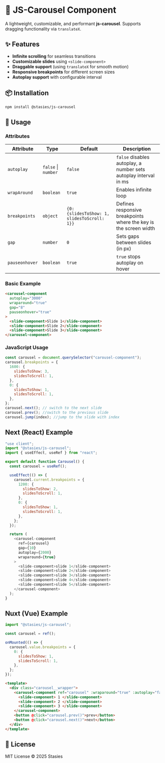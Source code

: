 # 🚀 JS-Carousel Component

A lightweight, customizable, and performant **js-carousel**. Supports dragging functionality via `translateX`.

## ✨ Features

- **Infinite scrolling** for seamless transitions
- **Customizable slides** using `<slide-component>`
- **Draggable support** (using `translateX` for smooth motion)
- **Responsive breakpoints** for different screen sizes
- **Autoplay support** with configurable interval

## 📦 Installation

```sh
npm install @stasies/js-carousel
```

## 🚀 Usage

### Attributes

| Attribute      | Type                | Default                                     | Description                                                      |
| -------------- | ------------------- | ------------------------------------------- | ---------------------------------------------------------------- |
| `autoplay`     | `false` \| `number` | `false`                                     | `false` disables autoplay, a number sets autoplay interval in ms |
| `wrapAround`   | `boolean`           | `true`                                      | Enables infinite loop                                            |
| `breakpoints`  | `object`            | `{0: {slidesToShow: 1, slidesToScroll: 1}}` | Defines responsive breakpoints where the key is the screen width |
| `gap`          | `number`            | `0`                                         | Sets gaps between slides (in px)                                 |
| `pauseonhover` | `boolean`           | `true`                                      | `true` stops autoplay on hover                                   |

### Basic Example

```html
<carousel-component
  autoplay="3000"
  wraparound="true"
  gap="8"
  pauseonhover="true"
>
  <slide-component>Slide 1</slide-component>
  <slide-component>Slide 2</slide-component>
  <slide-component>Slide 3</slide-component>
</carousel-component>
```

### JavaScript Usage

```javascript
const carousel = document.querySelector("carousel-component");
carousel.breakpoints = {
  1600: {
    slidesToShow: 3,
    slidesToScroll: 1,
  },
  0: {
    slidesToShow: 1,
    slidesToScroll: 1,
  },
};
carousel.next(); // switch to the next slide
carousel.prev(); //switch to the previous slide
carousel.jump(index); //jump to the slide with index
```

## Next (React) Example

```javascript
"use client";
import "@stasies/js-carousel";
import { useEffect, useRef } from "react";

export default function Carousel() {
  const carousel = useRef();

  useEffect(() => {
    carousel.current.breakpoints = {
      1200: {
        slidesToShow: 2,
        slidesToScroll: 1,
      },
      0: {
        slidesToShow: 1,
        slidesToScroll: 1,
      },
    };
  });

  return (
    <carousel-component
      ref={carousel}
      gap={10}
      autoplay={2000}
      wraparound={true}
    >
      <slide-component>slide 1</slide-component>
      <slide-component>slide 2</slide-component>
      <slide-component>slide 3</slide-component>
      <slide-component>slide 4</slide-component>
      <slide-component>slide 5</slide-component>
    </carousel-component>
  );
}
```

## Nuxt (Vue) Example

```javascript
import "@stasies/js-carousel";

const carousel = ref();

onMounted(() => {
  carousel.value.breakpoints = {
    0: {
      slidesToShow: 1,
      slidesToScroll: 1,
    },
  };
});
```

```html
<template>
  <div class="carousel__wrapper">
    <carousel-component ref="carousel" :wraparound="true" :autoplay="false">
      <slide-component> 1 </slide-component>
      <slide-component> 2 </slide-component>
      <slide-component> 3 </slide-component>
    </carousel-component>
    <button @click="carousel.prev()">prev</button>
    <button @click="carousel.next()">next</button>
  </div>
</template>
```

## 📄 License

MIT License © 2025 Stasies
